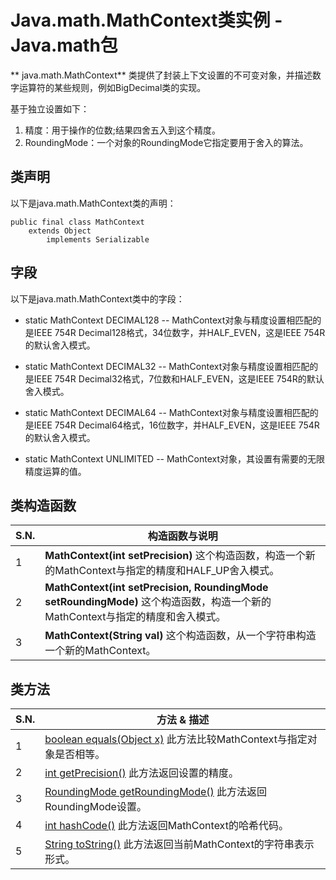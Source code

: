 # Java.math.MathContext类实例 - Java.math包

** java.math.MathContext** 类提供了封装上下文设置的不可变对象，并描述数字运算符的某些规则，例如BigDecimal类的实现。

基于独立设置如下：

1.  精度：用于操作的位数;结果四舍五入到这个精度。
2.  RoundingMode：一个对象的RoundingMode它指定要用于舍入的算法。

## 类声明

以下是java.math.MathContext类的声明：

```
public final class MathContext
    extends Object
        implements Serializable
```

## 字段

以下是java.math.MathContext类中的字段：

*   static MathContext DECIMAL128 -- MathContext对象与精度设置相匹配的是IEEE 754R Decimal128格式，34位数字，并HALF_EVEN，这是IEEE 754R的默认舍入模式。

*   static MathContext DECIMAL32 -- MathContext对象与精度设置相匹配的是IEEE 754R Decimal32格式，7位数和HALF_EVEN，这是IEEE 754R的默认舍入模式。

*   static MathContext DECIMAL64 -- MathContext对象与精度设置相匹配的是IEEE 754R Decimal64格式，16位数字，并HALF_EVEN，这是IEEE 754R的默认舍入模式。

*   static MathContext UNLIMITED -- MathContext对象，其设置有需要的无限精度运算的值。

## 类构造函数

| S.N. | 构造函数与说明 |
| --- | --- |
| 1 | **MathContext(int setPrecision)** 这个构造函数，构造一个新的MathContext与指定的精度和HALF_UP舍入模式。 |
| 2 | **MathContext(int setPrecision, RoundingMode setRoundingMode)** 这个构造函数，构造一个新的MathContext与指定的精度和舍入模式。 |
| 3 | **MathContext(String val)** 这个构造函数，从一个字符串构造一个新的MathContext。 |

## 类方法

| S.N. | 方法 & 描述 |
| --- | --- |
| 1 | [boolean equals(Object x)](http://www.yiibai.com/java/math/mathcontext_equals.html) 此方法比较MathContext与指定对象是否相等。 |
| 2 | [int getPrecision()](http://www.yiibai.com/java/math/mathcontext_getprecision.html) 此方法返回设置的精度。 |
| 3 | [RoundingMode getRoundingMode()](http://www.yiibai.com/java/math/mathcontext_getroundingmode.html) 此方法返回RoundingMode设置。 |
| 4 | [int hashCode()](http://www.yiibai.com/java/math/mathcontext_hashcode.html) 此方法返回MathContext的哈希代码。 |
| 5 | [String toString()](http://www.yiibai.com/java/math/mathcontext_tostring.html) 此方法返回当前MathContext的字符串表示形式。 |

